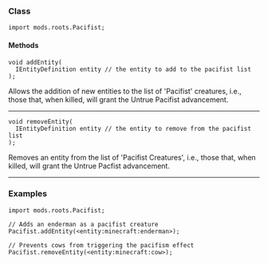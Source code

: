 
### Class

```zenscript
import mods.roots.Pacifist;
```

#### Methods

```zenscript
void addEntity(
  IEntityDefinition entity // the entity to add to the pacifist list
);
```

Allows the addition of new entities to the list of 'Pacifist' creatures, i.e., those that, when killed, will grant the Untrue Pacifist advancement.

---


```zenscript
void removeEntity(
  IEntityDefinition entity // the entity to remove from the pacifist list
);
```

Removes an entity from the list of 'Pacifist Creatures', i.e., those that, when killed, will grant the Untrue Pacfist advancement.

---


### Examples

```zenscript
import mods.roots.Pacifist;

// Adds an enderman as a pacifist creature
Pacifist.addEntity(<entity:minecraft:enderman>);

// Prevents cows from triggering the pacifism effect
Pacifist.removeEntity(<entity:minecraft:cow>);
```
